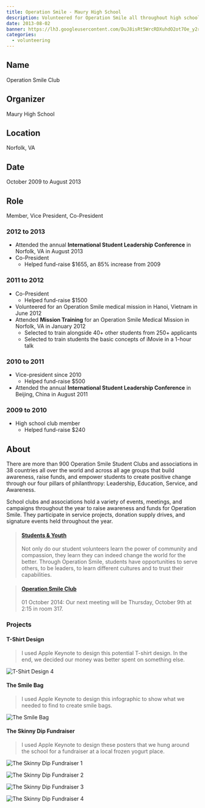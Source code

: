```yaml
---
title: Operation Smile - Maury High School
description: Volunteered for Operation Smile all throughout high school.
date: 2013-08-02
banner: https://lh3.googleusercontent.com/DuJ8isRt5WrcRDXuhdO2ot7Oe_y2rnHQDAG8wKVeQThUMROQFFabVNVoIuO4aqjGpSSuaHKtv6IjpHzTTkhdtY8lcGS4xPqJLeMId0t7WA56pOVfZm14gaDL3T6_-EXqEVW4V_j99XrJ61ITLCyuxKMs5edixHvMGFJRZlmAMuin2SDF9VgHYmmXWpQHMSYHDQqHJ5VpnKyTVGDQ4pBpZJWaHWtd7aFUPWCFlhJTqk6yy1miZPwQz7OyqV6NpMfOYOijx1zbYhocPEjs03zQIFcGQLMcZITTLYgFg74ec0dJgUb8Bcb3usIRbMlSebdyjL79ZzYExAixIdnxAzyMtJ_MNaLtxIqYoNxFw8wdaDkee_tRewoZaCuHxypKSoHmSmjdgtHTOLPyyfTWTobTf6EueHBj_Kz6b3UZS7afcSktpHtWRxsCE981fGwDUnFJ0iT2RNQ8ILcBTyxmFC2q3Z-rqcw-Yufh1Osl-lBB8BdFBsoLYtRSxd3mIvKU6Tky6Rqz4Kfz2VNAj47TddTIP-Exw5NbtR6B2VY3IlJHAgQ1IClWGY1dYdZLB5Q0RJd5ajfR_YhzhXV-Y_U9OWRl2MrujZD8toRt2vMIAdABJpo3jQzzrL77WHTJAB_f-jfG=w640-h480-no
categories:
  - volunteering
---
```


## Name

Operation Smile Club

## Organizer

Maury High School

## Location

Norfolk, VA

## Date

October 2009 to August 2013

## Role

Member, Vice President, Co-President

### 2012 to 2013

- Attended the annual **International Student Leadership Conference** in Norfolk, VA in August 2013
- Co-President
  - Helped fund-raise $1655, an 85% increase from 2009

### 2011 to 2012

- Co-President
  - Helped fund-raise $1500
- Volunteered for an Operation Smile medical mission in Hanoi, Vietnam in June 2012
- Attended **Mission Training** for an Operation Smile Medical Mission in Norfolk, VA in January 2012
  - Selected to train alongside 40+ other students from 250+ applicants
  - Selected to train students the basic concepts of iMovie in a 1-hour talk

### 2010 to 2011

- Vice-president since 2010
  - Helped fund-raise $500
- Attended the annual **International Student Leadership Conference** in Beijing, China in August 2011

### 2009 to 2010

- High school club member
  - Helped fund-raise $240

## About

There are more than 900 Operation Smile Student Clubs and associations in 38 countries all over the world and across all age groups that build awareness, raise funds, and empower students to create positive change through our four pillars of philanthropy: Leadership, Education, Service, and Awareness.

School clubs and associations hold a variety of events, meetings, and campaigns throughout the year to raise awareness and funds for Operation Smile. They participate in service projects, donation supply drives, and signature events held throughout the year.

<blockquote class="embedly-card"><h4><a href="https://www.operationsmile.org/act-now/student-youth">Students & Youth</a></h4><p>Not only do our student volunteers learn the power of community and compassion, they learn they can indeed change the world for the better. Through Operation Smile, students have opportunities to serve others, to be leaders, to learn different cultures and to trust their capabilities.</p></blockquote>
<script async src="//cdn.embedly.com/widgets/platform.js" charset="UTF-8"></script>

<blockquote class="embedly-card"><h4><a href="https://biogirl757.weebly.com/operation-smile-club.html">Operation Smile Club</a></h4><p>01 October 2014: Our next meeting will be Thursday, October 9th at 2:15 in room 317.</p></blockquote>

### Projects

#### T-Shirt Design

> I used Apple Keynote to design this potential T-shirt design. In the end, we decided our money was better spent on something else.

![T-Shirt Design 4](https://i.imgur.com/coRiWRv.jpg)

#### The Smile Bag

> I used Apple Keynote to design this infographic to show what we needed to find to create smile bags.

![The Smile Bag](https://i.imgur.com/uSCSEN0.jpg)

#### The Skinny Dip Fundraiser

> I used Apple Keynote to design these posters that we hung around the school for a fundraiser at a local frozen yogurt place.

![The Skinny Dip Fundraiser 1](https://i.imgur.com/6lPkXQl.jpg)

![The Skinny Dip Fundraiser 2](https://i.imgur.com/Uxieh9Z.jpg)

![The Skinny Dip Fundraiser 3](https://i.imgur.com/JIqufJS.jpg)

![The Skinny Dip Fundraiser 4](https://i.imgur.com/V4TWUeD.jpg)
